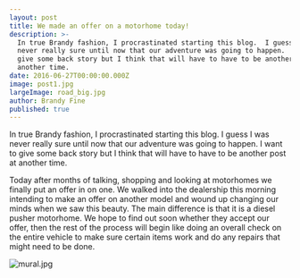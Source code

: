 ```yaml
---
layout: post
title: We made an offer on a motorhome today!
description: >-
  In true Brandy fashion, I procrastinated starting this blog.  I guess I was
  never really sure until now that our adventure was going to happen.  I want to
  give some back story but I think that will have to have to be another post at
  another time.
date: 2016-06-27T00:00:00.000Z
image: post1.jpg
largeImage: road_big.jpg
author: Brandy Fine
published: true
---
```


In true Brandy fashion, I procrastinated starting this blog.  I guess I was never really sure until now that our adventure was going to happen.  I want to give some back story but I think that will have to have to be another post at another time.

Today after months of talking, shopping and looking at motorhomes we finally put an offer in on one.   We walked into the dealership this morning intending to make an offer on another model and wound up changing our minds when we saw this beauty.  The main difference is that it is a diesel pusher motorhome.  We hope to find out soon whether they accept our offer, then the rest of the process will begin like doing an overall check on the entire vehicle to make sure certain items work and do any repairs that might need to be done.

![mural.jpg]({{site.baseurl}}/_posts/mural.jpg)

